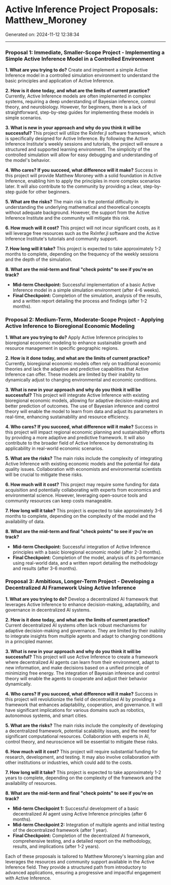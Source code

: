 # Active Inference Project Proposals: Matthew_Moroney

Generated on: 2024-11-12 12:38:34

---

### Proposal 1: Immediate, Smaller-Scope Project - Implementing a Simple Active Inference Model in a Controlled Environment

**1. What are you trying to do?**
Create and implement a simple Active Inference model in a controlled simulation environment to understand the basic principles and application of Active Inference.

**2. How is it done today, and what are the limits of current practice?**
Currently, Active Inference models are often implemented in complex systems, requiring a deep understanding of Bayesian inference, control theory, and neurobiology. However, for beginners, there is a lack of straightforward, step-by-step guides for implementing these models in simple scenarios.

**3. What is new in your approach and why do you think it will be successful?**
This project will utilize the RxInfer.jl software framework, which is specifically designed for Active Inference. By following the Active Inference Institute's weekly sessions and tutorials, the project will ensure a structured and supported learning environment. The simplicity of the controlled simulation will allow for easy debugging and understanding of the model's behavior.

**4. Who cares? If you succeed, what difference will it make?**
Success in this project will provide Matthew Moroney with a solid foundation in Active Inference, enabling him to apply the principles in more complex scenarios later. It will also contribute to the community by providing a clear, step-by-step guide for other beginners.

**5. What are the risks?**
The main risk is the potential difficulty in understanding the underlying mathematical and theoretical concepts without adequate background. However, the support from the Active Inference Institute and the community will mitigate this risk.

**6. How much will it cost?**
This project will not incur significant costs, as it will leverage free resources such as the RxInfer.jl software and the Active Inference Institute's tutorials and community support.

**7. How long will it take?**
This project is expected to take approximately 1-2 months to complete, depending on the frequency of the weekly sessions and the depth of the simulation.

**8. What are the mid-term and final "check points" to see if you're on track?**
- **Mid-term Checkpoint:** Successful implementation of a basic Active Inference model in a simple simulation environment (after 4-6 weeks).
- **Final Checkpoint:** Completion of the simulation, analysis of the results, and a written report detailing the process and findings (after 1-2 months).

### Proposal 2: Medium-Term, Moderate-Scope Project - Applying Active Inference to Bioregional Economic Modeling

**1. What are you trying to do?**
Apply Active Inference principles to bioregional economic modeling to enhance sustainable growth and resource management in specific geographic regions.

**2. How is it done today, and what are the limits of current practice?**
Currently, bioregional economic models often rely on traditional economic theories and lack the adaptive and predictive capabilities that Active Inference can offer. These models are limited by their inability to dynamically adjust to changing environmental and economic conditions.

**3. What is new in your approach and why do you think it will be successful?**
This project will integrate Active Inference with existing bioregional economic models, allowing for adaptive decision-making and better prediction of outcomes. The use of Bayesian inference and control theory will enable the model to learn from data and adjust its parameters in real-time, enhancing sustainability and resource efficiency.

**4. Who cares? If you succeed, what difference will it make?**
Success in this project will impact regional economic planning and sustainability efforts by providing a more adaptive and predictive framework. It will also contribute to the broader field of Active Inference by demonstrating its applicability in real-world economic scenarios.

**5. What are the risks?**
The main risks include the complexity of integrating Active Inference with existing economic models and the potential for data quality issues. Collaboration with economists and environmental scientists will be crucial to mitigate these risks.

**6. How much will it cost?**
This project may require some funding for data acquisition and potentially collaborating with experts from economics and environmental science. However, leveraging open-source tools and community resources can keep costs manageable.

**7. How long will it take?**
This project is expected to take approximately 3-6 months to complete, depending on the complexity of the model and the availability of data.

**8. What are the mid-term and final "check points" to see if you're on track?**
- **Mid-term Checkpoint:** Successful integration of Active Inference principles with a basic bioregional economic model (after 2-3 months).
- **Final Checkpoint:** Completion of the model, analysis of its performance using real-world data, and a written report detailing the methodology and results (after 3-6 months).

### Proposal 3: Ambitious, Longer-Term Project - Developing a Decentralized AI Framework Using Active Inference

**1. What are you trying to do?**
Develop a decentralized AI framework that leverages Active Inference to enhance decision-making, adaptability, and governance in decentralized AI systems.

**2. How is it done today, and what are the limits of current practice?**
Current decentralized AI systems often lack robust mechanisms for adaptive decision-making and governance. They are limited by their inability to integrate insights from multiple agents and adapt to changing conditions in a principled manner.

**3. What is new in your approach and why do you think it will be successful?**
This project will use Active Inference to create a framework where decentralized AI agents can learn from their environment, adapt to new information, and make decisions based on a unified principle of minimizing free energy. The integration of Bayesian inference and control theory will enable the agents to cooperate and adjust their behavior dynamically.

**4. Who cares? If you succeed, what difference will it make?**
Success in this project will revolutionize the field of decentralized AI by providing a framework that enhances adaptability, cooperation, and governance. It will have significant implications for various domains such as robotics, autonomous systems, and smart cities.

**5. What are the risks?**
The main risks include the complexity of developing a decentralized framework, potential scalability issues, and the need for significant computational resources. Collaboration with experts in AI, control theory, and neuroscience will be essential to mitigate these risks.

**6. How much will it cost?**
This project will require substantial funding for research, development, and testing. It may also involve collaboration with other institutions or industries, which could add to the costs.

**7. How long will it take?**
This project is expected to take approximately 1-2 years to complete, depending on the complexity of the framework and the availability of resources.

**8. What are the mid-term and final "check points" to see if you're on track?**
- **Mid-term Checkpoint 1:** Successful development of a basic decentralized AI agent using Active Inference principles (after 6 months).
- **Mid-term Checkpoint 2:** Integration of multiple agents and initial testing of the decentralized framework (after 1 year).
- **Final Checkpoint:** Completion of the decentralized AI framework, comprehensive testing, and a detailed report on the methodology, results, and implications (after 1-2 years).

Each of these proposals is tailored to Matthew Moroney's learning plan and leverages the resources and community support available in the Active Inference field. They provide a structured path from introductory to advanced applications, ensuring a progressive and impactful engagement with Active Inference.